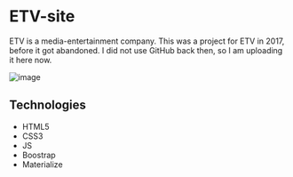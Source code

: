 # ETV-site
ETV is a media-entertainment company. This was a project for ETV in 2017, before it got abandoned.
I did not use GitHub back then, so I am uploading it here now.

![image](https://user-images.githubusercontent.com/22740095/147344863-0f273ea2-14c9-4904-b8ff-46f1b8d9b893.png)

## Technologies
* HTML5
* CSS3
* JS
* Boostrap
* Materialize

